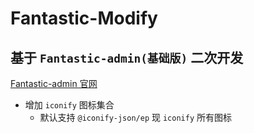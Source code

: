# Fantastic-Modify

## 基于 `Fantastic-admin(基础版)` 二次开发

<a href="https://fantastic-admin.gitee.io" target="_blank">Fantastic-admin 官网</a>

* 增加 `iconify` 图标集合
  + 默认支持 `@iconify-json/ep` 现 `iconify` 所有图标

